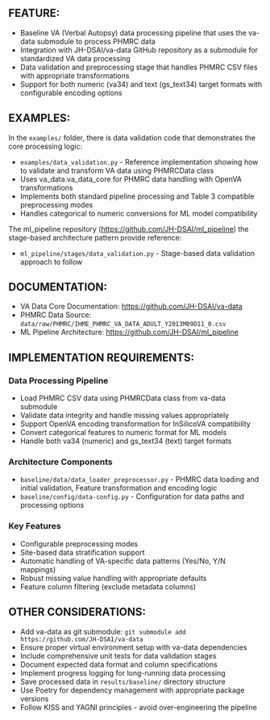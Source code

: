 ## FEATURE:

- Baseline VA (Verbal Autopsy) data processing pipeline that uses the va-data submodule to process PHMRC data
- Integration with JH-DSAI/va-data GitHub repository as a submodule for standardized VA data processing
- Data validation and preprocessing stage that handles PHMRC CSV files with appropriate transformations
- Support for both numeric (va34) and text (gs_text34) target formats with configurable encoding options

## EXAMPLES:

In the `examples/` folder, there is data validation code that demonstrates the core processing logic:

- `examples/data_validation.py` - Reference implementation showing how to validate and transform VA data using PHMRCData class
- Uses va_data.va_data_core for PHMRC data handling with OpenVA transformations
- Implements both standard pipeline processing and Table 3 compatible preprocessing modes
- Handles categorical to numeric conversions for ML model compatibility

The ml_pipeline repository (https://github.com/JH-DSAI/ml_pipeline) the stage-based architecture pattern provide reference:

- `ml_pipeline/stages/data_validation.py` - Stage-based data validation approach to follow

## DOCUMENTATION:

- VA Data Core Documentation: https://github.com/JH-DSAI/va-data
- PHMRC Data Source: `data/raw/PHMRC/IHME_PHMRC_VA_DATA_ADULT_Y2013M09D11_0.csv`
- ML Pipeline Architecture: https://github.com/JH-DSAI/ml_pipeline

## IMPLEMENTATION REQUIREMENTS:

### Data Processing Pipeline

- Load PHMRC CSV data using PHMRCData class from va-data submodule
- Validate data integrity and handle missing values appropriately
- Support OpenVA encoding transformation for InSilicoVA compatibility
- Convert categorical features to numeric format for ML models
- Handle both va34 (numeric) and gs_text34 (text) target formats

### Architecture Components

- `baseline/data/data_loader_preprocessor.py` - PHMRC data loading and initial validation, Feature transformation and encoding logic
- `baseline/config/data-config.py` - Configuration for data paths and processing options

### Key Features

- Configurable preprocessing modes
- Site-based data stratification support
- Automatic handling of VA-specific data patterns (Yes/No, Y/N mappings)
- Robust missing value handling with appropriate defaults
- Feature column filtering (exclude metadata columns)

## OTHER CONSIDERATIONS:

- Add va-data as git submodule: `git submodule add https://github.com/JH-DSAI/va-data`
- Ensure proper virtual environment setup with va-data dependencies
- Include comprehensive unit tests for data validation stages
- Document expected data format and column specifications
- Implement progress logging for long-running data processing
- Save processed data in `results/baseline/` directory structure
- Use Poetry for dependency management with appropriate package versions
- Follow KISS and YAGNI principles - avoid over-engineering the pipeline
